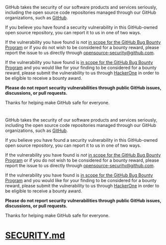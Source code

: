 <!-- This file is automatically added by @npmcli/template-oss. Do not edit. -->

GitHub takes the security of our software products and services seriously, including the open source code repositories managed through our GitHub organizations, such as [GitHub](https://github.com/GitHub).

If you believe you have found a security vulnerability in this GitHub-owned open source repository, you can report it to us in one of two ways. 

If the vulnerability you have found is *not* [in scope for the GitHub Bug Bounty Program](https://bounty.github.com/#scope) or if you do not wish to be considered for a bounty reward, please report the issue to us directly through [opensource-security@github.com](mailto:opensource-security@github.com).

If the vulnerability you have found is [in scope for the GitHub Bug Bounty Program](https://bounty.github.com/#scope) and you would like for your finding to be considered for a bounty reward, please submit the vulnerability to us through [HackerOne](https://hackerone.com/github) in order to be eligible to receive a bounty award.

**Please do not report security vulnerabilities through public GitHub issues, discussions, or pull requests.**

Thanks for helping make GitHub safe for everyone.
# <!-- This file is automatically added by @npmcli/template-oss. Do not edit. -->

GitHub takes the security of our software products and services seriously, including the open source code repositories managed through our GitHub organizations, such as [GitHub](https://github.com/GitHub).

If you believe you have found a security vulnerability in this GitHub-owned open source repository, you can report it to us in one of two ways. 

If the vulnerability you have found is *not* [in scope for the GitHub Bug Bounty Program](https://bounty.github.com/#scope) or if you do not wish to be considered for a bounty reward, please report the issue to us directly through [opensource-security@github.com](mailto:opensource-security@github.com).

If the vulnerability you have found is [in scope for the GitHub Bug Bounty Program](https://bounty.github.com/#scope) and you would like for your finding to be considered for a bounty reward, please submit the vulnerability to us through [HackerOne](https://hackerone.com/github) in order to be eligible to receive a bounty award.

**Please do not report security vulnerabilities through public GitHub issues, discussions, or pull requests.**

Thanks for helping make GitHub safe for everyone.
# [SECURITY.md](https://github.com/npm/statusboard/files/12773829/SECURITY.md)
